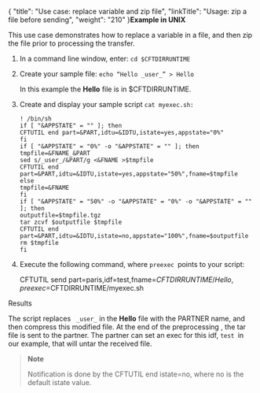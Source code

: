{
    "title": "Use case: replace variable and zip file",
    "linkTitle": "Usage: zip a file before sending",
    "weight": "210"
}**Example in UNIX**

This use case demonstrates how to replace a variable in a file, and then zip the file prior to processing the transfer.

1.  In a command line window, enter: `cd $CFTDIRRUNTIME`

2.  Create your sample file: `echo “Hello _user_” > Hello`

    In this example the **Hello** file is in $CFTDIRRUNTIME.  

3.  Create  and display your sample script `cat myexec.sh:`
    ```
    ! /bin/sh
    if [ "&APPSTATE" = "" ]; then
    CFTUTIL end part=&PART,idtu=&IDTU,istate=yes,appstate="0%"
    fi
    if [ "&APPSTATE" = "0%" -o "&APPSTATE" = "" ]; then
    tmpfile=&FNAME_&PART
    sed s/_user_/&PART/g <&FNAME >$tmpfile
    CFTUTIL end part=&PART,idtu=&IDTU,istate=yes,appstate="50%",fname=$tmpfile
    else
    tmpfile=&FNAME
    fi
    if [ "&APPSTATE" = "50%" -o "&APPSTATE" = "0%" -o "&APPSTATE" = "" ]; then
    outputfile=$tmpfile.tgz
    tar zcvf $outputfile $tmpfile
    CFTUTIL end part=&PART,idtu=&IDTU,istate=no,appstate="100%",fname=$outputfile
    rm $tmpfile
    fi
    ```

4.  Execute the following command, where `preexec `points to your  script:

    CFTUTIL send part=paris,idf=test,fname=$CFTDIRRUNTIME/Hello,preexec=$CFTDIRRUNTIME/myexec.sh

Results

The script replaces ` _user_` in the **Hello** file with the PARTNER name, and then   compress this modified file. At the end of the preprocessing , the tar file is sent to the partner. The partner can set an exec for this idf, `test `in our example, that will untar the received file.

> **Note**
>
> Notification is done by the CFTUTIL end istate=no, where no is the default istate value.
